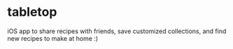 # tabletop
iOS app to share recipes with friends, save customized collections, and find new recipes to make at home :)
